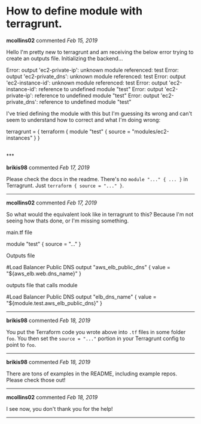# How to define module with terragrunt.

**mcollins02** commented *Feb 15, 2019*

Hello I'm pretty new to terragrunt and am receiving the below error trying to create an outputs file.
Initializing the backend...

Error: output 'ec2-private-ip': unknown module referenced: test
Error: output 'ec2-private_dns': unknown module referenced: test
Error: output 'ec2-instance-id': unknown module referenced: test
Error: output 'ec2-instance-id': reference to undefined module "test"
Error: output 'ec2-private-ip': reference to undefined module "test"
Error: output 'ec2-private_dns': reference to undefined module "test"

I've tried defining the module with this but I'm guessing its wrong and can't seem to understand how to correct and what I'm doing wrong:

terragrunt = {
  terraform {
    module "test" {
      source = "modules/ec2-instances"
  }
}


<br />
***


**brikis98** commented *Feb 17, 2019*

Please check the docs in the readme. There's no `module "..." { ... }` in Terragrunt. Just `terraform { source = "..." }`.
***

**mcollins02** commented *Feb 17, 2019*

So what would the equivalent look like in terragrunt to this? Because I'm not seeing how thats done, or I'm missing something.

main.tf file

module "test" {
  source = "..."
}

Outputs file

#Load Balancer Public DNS
output "aws_elb_public_dns" {
    value = "${aws_elb.web.dns_name}"
}

outputs file that calls module

#Load Balancer Public DNS
output "elb_dns_name" {
  value = "${module.test.aws_elb_public_dns}"
}
***

**brikis98** commented *Feb 18, 2019*

You put the Terraform code you wrote above into `.tf` files in some folder `foo`. You then set the `source = "..."` portion in your Terragrunt config to point to `foo`.
***

**brikis98** commented *Feb 18, 2019*

There are tons of examples in the README, including example repos. Please check those out!
***

**mcollins02** commented *Feb 18, 2019*

I see now, you don't thank you for the help!
***

